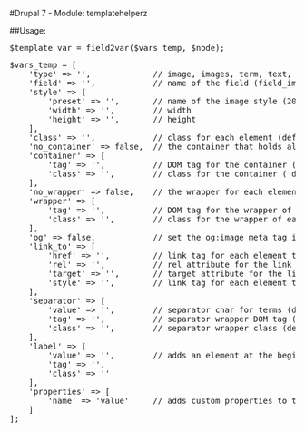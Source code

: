 #Drupal 7 - Module: templatehelperz

##Usage:

<pre>
$template_var = field2var($vars_temp, $node);
</pre>

<pre>
$vars_temp = [
    'type' => '',             // image, images, term, text, list, array_list, ingrediente, vimeo_embed, vimeo_url
    'field' => '',            // name of the field (field_image, field_tags, ...)
    'style' => [
        'preset' => '',       // name of the image style (200x100, 366x133, ...)
        'width' => '',        // width
        'height' => '',       // height
    ],
    'class' => '',            // class for each element (default: none)
    'no_container' => false,  // the container that holds all the elements (default: tag -> ul, class -> galerie clearfix)
    'container' => [
        'tag' => '',          // DOM tag for the container (default: ul)
        'class' => '',        // class for the container ( default: galerie clearfix)
    ],
    'no_wrapper' => false,    // the wrapper for each element (default: tag -> li, class -> item)
    'wrapper' => [
        'tag' => '',          // DOM tag for the wrapper of each element (default: li)
        'class' => '',        // class for the wrapper of each element (default: item)
    ],
    'og' => false,            // set the og:image meta tag in the head
    'link_to' => [
        'href' => '',         // link tag for each element to link to a specified url (include http://)
        'rel' => '',          // rel attribute for the link tag
        'target' => '',       // target attribute for the link tag
        'style' => '',        // link tag for each element to link to a specified image preset style (200x100, 366x133, full, ...)
    ],
    'separator' => [
        'value' => '',        // separator char for terms (default: none)
        'tag' => '',          // separator wrapper DOM tag (default: li)
        'class' => '',        // separator wrapper class (default: separator, class item is added each time)
    ],
    'label' => [
        'value' => '',        // adds an element at the begining of the list with the set value (default: none)
        'tag' => '',
        'class' => ''
    ],
    'properties' => [
        'name' => 'value'     // adds custom properties to the item
    ]
];
</pre>
